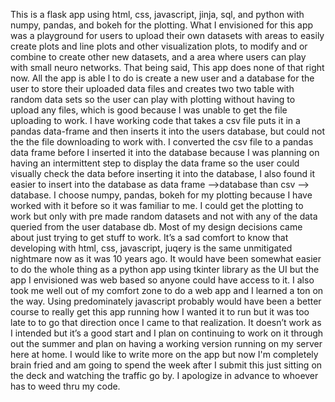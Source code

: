 This is a flask app using html, css, javascript, jinja, sql, and python with numpy, pandas,
and bokeh for the plotting. What I envisioned for this app was a playground for users to
upload their own datasets with areas to easily create plots and line plots and other visualization plots,
to modify and or combine to create other new datasets, and a area where users can play with
small neuro networks. That being said, This app does none of that right now.
All the app is able l to do is create a new user and a database for the user to store their uploaded
data files and creates two two table with random data sets so the user can play with plotting without
having to upload any files, which is good because I was unable to get the file uploading to work. I
have working code that takes a csv file puts it in a pandas data-frame and then inserts it into the
users database, but could not the the file downloading to work with. I converted the csv file to a pandas data frame before I inserted it into the database because I was planning on having an intermittent step to display the data frame so the user could visually check the data before inserting it into the database, I also found it easier to insert into the database as data frame —>database than csv —> database.
I choose numpy, pandas, bokeh for my plotting because I have worked with it before so it was familiar
to me. I could get the plotting to work but only with pre made random datasets and not with any of the
data queried from the user database db.
Most of my design decisions came about just trying to get stuff to work. It’s a sad comfort to know
that developing with html, css, javascript, juqery is the same unmitigated nightmare now as it was
10 years ago. It would have been somewhat easier to do the whole thing as a python app using tkinter
library as the UI but the app I envisioned was web based so anyone could have access to it. I also
took me well out of my comfort zone to do a web app and I learned a ton on the way. Using predominately
javascript probably would have been a better course to really get this app running how I wanted it to
run but it was too late to to go that direction once I came to that realization. It doesn’t work as
I intended but it’s a good start and I plan on continuing to work on it through out the summer and
plan on having a working version running on my server here at home. I would like to write more on the app
but now I'm completely brain fried and am going to spend the week after I submit this just sitting
on the deck and watching the traffic go by.
I apologize in advance to whoever has to weed thru my code.
